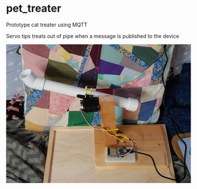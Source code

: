 # pet_treater
Prototype cat treater using MQTT

Servo tips treats out of pipe when a message is published to the device

![Screenshot](pet_feeder.png)
